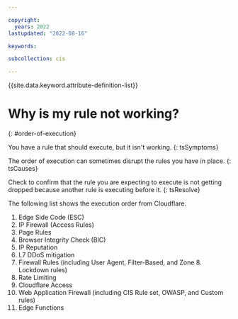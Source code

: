 ```yaml
---

copyright:
  years: 2022
lastupdated: "2022-08-16"

keywords: 

subcollection: cis

---
```


{{site.data.keyword.attribute-definition-list}}

# Why is my rule not working?
{: #order-of-execution}

You have a rule that should execute, but it isn't working. 
{: tsSymptoms}

The order of execution can sometimes disrupt the rules you have in place.
{: tsCauses}


Check to confirm that the rule you are expecting to execute is not getting dropped because another rule is executing before it.
{: tsResolve}

The following list shows the execution order from Cloudflare.

1. Edge Side Code (ESC)
2. IP Firewall (Access Rules)
3. Page Rules
4. Browser Integrity Check (BIC)
5. IP Reputation
6. L7 DDoS mitigation
7. Firewall Rules (including User Agent, Filter-Based, and Zone 8. Lockdown rules)
9. Rate Limiting
10. Cloudflare Access
11. Web Application Firewall (including CIS Rule set, OWASP, and Custom rules)
12. Edge Functions

